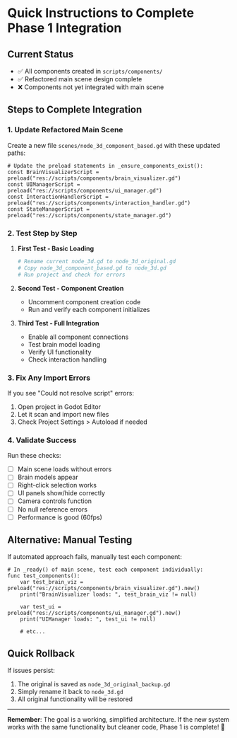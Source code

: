 # Quick Instructions to Complete Phase 1 Integration

## Current Status
- ✅ All components created in `scripts/components/`
- ✅ Refactored main scene design complete
- ❌ Components not yet integrated with main scene

## Steps to Complete Integration

### 1. Update Refactored Main Scene
Create a new file `scenes/node_3d_component_based.gd` with these updated paths:

```gdscript
# Update the preload statements in _ensure_components_exist():
const BrainVisualizerScript = preload("res://scripts/components/brain_visualizer.gd")
const UIManagerScript = preload("res://scripts/components/ui_manager.gd")
const InteractionHandlerScript = preload("res://scripts/components/interaction_handler.gd")
const StateManagerScript = preload("res://scripts/components/state_manager.gd")
```

### 2. Test Step by Step

1. **First Test - Basic Loading**
   ```bash
   # Rename current node_3d.gd to node_3d_original.gd
   # Copy node_3d_component_based.gd to node_3d.gd
   # Run project and check for errors
   ```

2. **Second Test - Component Creation**
   - Uncomment component creation code
   - Run and verify each component initializes

3. **Third Test - Full Integration**
   - Enable all component connections
   - Test brain model loading
   - Verify UI functionality
   - Check interaction handling

### 3. Fix Any Import Errors

If you see "Could not resolve script" errors:
1. Open project in Godot Editor
2. Let it scan and import new files
3. Check Project Settings > Autoload if needed

### 4. Validate Success

Run these checks:
- [ ] Main scene loads without errors
- [ ] Brain models appear
- [ ] Right-click selection works
- [ ] UI panels show/hide correctly
- [ ] Camera controls function
- [ ] No null reference errors
- [ ] Performance is good (60fps)

## Alternative: Manual Testing

If automated approach fails, manually test each component:

```gdscript
# In _ready() of main scene, test each component individually:
func test_components():
    var test_brain_viz = preload("res://scripts/components/brain_visualizer.gd").new()
    print("BrainVisualizer loads: ", test_brain_viz != null)
    
    var test_ui = preload("res://scripts/components/ui_manager.gd").new()  
    print("UIManager loads: ", test_ui != null)
    
    # etc...
```

## Quick Rollback

If issues persist:
1. The original is saved as `node_3d_original_backup.gd`
2. Simply rename it back to `node_3d.gd`
3. All original functionality will be restored

---

**Remember**: The goal is a working, simplified architecture. If the new system works with the same functionality but cleaner code, Phase 1 is complete! 🎉
